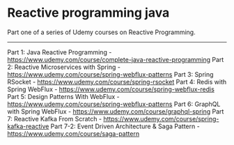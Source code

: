 # Reactive programming java

Part one of a series of Udemy courses on Reactive Programming.

---

Part 1: Java Reactive Programming - https://www.udemy.com/course/complete-java-reactive-programming
Part 2: Reactive Microservices with Spring - https://www.udemy.com/course/spring-webflux-patterns
Part 3: Spring RSocket - https://www.udemy.com/course/spring-rsocket
Part 4: Redis with Spring WebFlux - https://www.udemy.com/course/spring-webflux-redis
Part 5: Design Patterns With WebFlux - https://www.udemy.com/course/spring-webflux-patterns
Part 6: GraphQL with Spring WebFlux - https://www.udemy.com/course/graphql-spring
Part 7: Reactive Kafka From Scratch - https://www.udemy.com/course/spring-kafka-reactive
Part 7-2:  Event Driven Architecture & Saga Pattern - https://www.udemy.com/course/saga-pattern